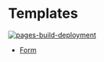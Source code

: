 # Templates

[![pages-build-deployment](https://github.com/adrian2793/templates/actions/workflows/pages/pages-build-deployment/badge.svg)](https://github.com/adrian2793/templates/actions/workflows/pages/pages-build-deployment)

- [Form](https://adrian2793.github.io/templates/form/index.html)

